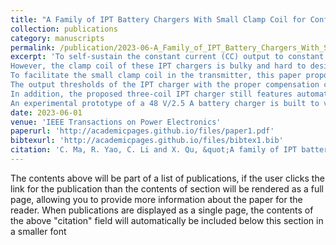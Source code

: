 ```yaml
---
title: "A Family of IPT Battery Chargers With Small Clamp Coil for Configurable and Self-Sustained Battery Charging Profile"
collection: publications
category: manuscripts
permalink: /publication/2023-06-A_Family_of_IPT_Battery_Chargers_With_Small_Clamp_Coil_for_Configurable_and_Self-Sustained_Battery_Charging_Profile-number-4
excerpt: 'To self-sustain the constant current (CC) output to constant voltage (CV) output transition for inductive power transfer (IPT) chargers, the clamp coil assisted IPT battery chargers are better than the existing solutions due to the merits of no additional switching components, sensors, and control circuits.
However, the clamp coil of these IPT chargers is bulky and hard to design, as the mutual inductances between the clamp coil and the main coupler coils are significant to the output performances.
To facilitate the small clamp coil in the transmitter, this paper proposes a family of IPT battery chargers with a proper second-order compensation network on the secondary side.
The output thresholds of the IPT charger with the proper compensation can be readily configured to cope with the desired charging profile, and the clamp coil can be designed very small to decrease the corresponding cost and size. 
In addition, the proposed three-coil IPT charger still features automatic and smooth CC-to-CV transition to eliminate wireless communication, near unity power factor to minimize voltage-ampere (VA) ratings, soft switching to improve transfer efficiency, and open-circuit protection during CC charging. 
An experimental prototype of a 48 V/2.5 A battery charger is built to verify the analysis.'
date: 2023-06-01
venue: 'IEEE Transactions on Power Electronics'
paperurl: 'http://academicpages.github.io/files/paper1.pdf'
bibtexurl: 'http://academicpages.github.io/files/bibtex1.bib'
citation: 'C. Ma, R. Yao, C. Li and X. Qu, &quot;A family of IPT battery chargers with small clamp coil for configurable and self-sustained battery charging profile&quot; <i>IEEE Trans. Power Electron.</i>, vol. 38, no. 6, pp. 7910-7919.'
---
```

The contents above will be part of a list of publications, if the user clicks the link for the publication than the contents of section will be rendered as a full page, allowing you to provide more information about the paper for the reader. When publications are displayed as a single page, the contents of the above "citation" field will automatically be included below this section in a smaller font
